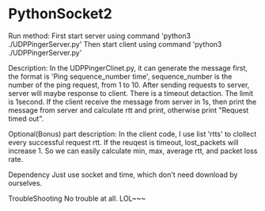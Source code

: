 # PythonSocket2

Run method:
First start server using command 'python3 ./UDPPingerServer.py'
Then start client using command 'python3 ./UDPPingerServer.py'

Description:
In the UDPPingerClinet.py, it can generate the message first,
the format is 'Ping sequence_number time', sequence_number 
is the number of the ping request, from 1 to 10.
After sending requests to server, server will maybe response to 
client. There is a timeout detaction. The limit is 1second.
If the client receive the message from server in 1s, then print
the message from server and calculate rtt and print, otherwise print "Request timed out".

Optional(Bonus) part description:
In the client code, I use list 'rtts' to clollect every successful request rtt.
If the reuqest is timeout, lost_packets will increase 1.
So we can easily calculate min, max, average rtt, and packet loss rate.

Dependency
Just use socket and time, which don't need download by ourselves.

TroubleShooting
No trouble at all. LOL~~~